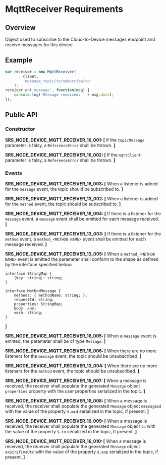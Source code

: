# MqttReceiver Requirements

## Overview
Object used to subscribe to the Cloud-to-Device messages endpoint and receive messages for this device

## Example
```javascript
var receiver = new MqttReceiver(
        client,
        'message_topic/to/subscribe/to'
    );
receiver.on('message', function(msg) {
    console.log('Message received: ' + msg.data);
});
```

## Public API

### Constructor

**SRS_NODE_DEVICE_MQTT_RECEIVER_16_001: [** If the `topicMessage` parameter is falsy, a `ReferenceError` shall be thrown. **]**

**SRS_NODE_DEVICE_MQTT_RECEIVER_16_002: [** If the `mqttClient` parameter is falsy, a `ReferenceError` shall be thrown. **]**

### Events

**SRS_NODE_DEVICE_MQTT_RECEIVER_16_003: [** When a listener is added for the `message` event, the topic should be subscribed to. **]**

**SRS_NODE_DEVICE_MQTT_RECEIVER_13_002: [** When a listener is added for the `method` event, the topic should be subscribed to. **]**

**SRS_NODE_DEVICE_MQTT_RECEIVER_16_004: [** If there is a listener for the `message` event, a `message` event shall be emitted for each message received. **]**

**SRS_NODE_DEVICE_MQTT_RECEIVER_13_003: [** If there is a listener for the `method` event, a `method_<METHOD NAME>` event shall be emitted for each message received. **]**

**SRS_NODE_DEVICE_MQTT_RECEIVER_13_005: [** When a `method_<METHOD NAME>` event is emitted the parameter shall conform to the shape as defined by the interface specified below:

```
interface StringMap {
    [key: string]: string;
}

interface MethodMessage {
    methods: { methodName: string; };
    requestId: string;
    properties: StringMap;
    body: any;
    verb: string;
}
```
**]**

**SRS_NODE_DEVICE_MQTT_RECEIVER_16_005: [** When a `message` event is emitted, the parameter shall be of type `Message`. **]**

**SRS_NODE_DEVICE_MQTT_RECEIVER_16_006: [** When there are no more listeners for the `message` event, the topic should be unsubscribed. **]**

**SRS_NODE_DEVICE_MQTT_RECEIVER_13_004: [** When there are no more listeners for the `method` event, the topic should be unsubscribed. **]**

**SRS_NODE_DEVICE_MQTT_RECEIVER_16_007: [** When a message is received, the receiver shall populate the generated `Message` object `properties` property with the user properties serialized in the topic. **]**

**SRS_NODE_DEVICE_MQTT_RECEIVER_16_008: [** When a message is received, the receiver shall populate the generated `Message` object `messageId` with the value of the property `$.mid` serialized in the topic, if present. **]**

**SRS_NODE_DEVICE_MQTT_RECEIVER_16_009: [** When a message is received, the receiver shall populate the generated `Message` object `to` with the value of the property `$.to` serialized in the topic, if present. **]**

**SRS_NODE_DEVICE_MQTT_RECEIVER_16_010: [** When a message is received, the receiver shall populate the generated `Message` object `expiryTimeUtc` with the value of the property `$.exp` serialized in the topic, if present. **]**
